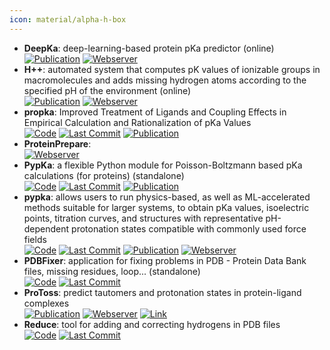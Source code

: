 ```yaml
---
icon: material/alpha-h-box
---
```


- **DeepKa**: deep-learning-based protein pKa predictor (online)  
	[![Publication](https://img.shields.io/badge/Publication-Citations:2-blue?style=for-the-badge&logo=bookstack)](https://doi.org/10.1021/acs.jcim.3c02013) [![Webserver](https://img.shields.io/badge/Webserver-online-brightgreen?style=for-the-badge&logo=cachet&logoColor=65FF8F)](http://www.computbiophys.com/DeepKa/main) 
- **H++**: automated system that computes pK values of ionizable groups in macromolecules and adds missing hydrogen atoms according to the specified pH of the environment (online)  
	[![Publication](https://img.shields.io/badge/Publication-Citations:1337-blue?style=for-the-badge&logo=bookstack)](https://doi.org/10.1093%2Fnar%2Fgki464) [![Webserver](https://img.shields.io/badge/Webserver-online-brightgreen?style=for-the-badge&logo=cachet&logoColor=65FF8F)](http://biophysics.cs.vt.edu/) 
- **propka**: Improved Treatment of Ligands and Coupling Effects in Empirical Calculation and Rationalization of pKa Values  
		[![Code](https://img.shields.io/github/stars/jensengroup/propka?style=for-the-badge&logo=github)](https://github.com/jensengroup/propka) [![Last Commit](https://img.shields.io/github/last-commit/jensengroup/propka?style=for-the-badge&logo=github)](https://github.com/jensengroup/propka) [![Publication](https://img.shields.io/badge/Publication-Citations:1520-blue?style=for-the-badge&logo=bookstack)](https://doi.org/10.1021/ct200133y) 
- **ProteinPrepare**:   
	[![Webserver](https://img.shields.io/badge/Webserver-online-brightgreen?style=for-the-badge&logo=cachet&logoColor=65FF8F)](http://www.playmolecule.org/) 
- **PypKa**: a flexible Python module for Poisson-Boltzmann based pKa calculations (for proteins) (standalone)  
		[![Code](https://img.shields.io/github/stars/mms-fcul/PypKa?style=for-the-badge&logo=github)](https://github.com/mms-fcul/PypKa) [![Last Commit](https://img.shields.io/github/last-commit/mms-fcul/PypKa?style=for-the-badge&logo=github)](https://github.com/mms-fcul/PypKa) [![Publication](https://img.shields.io/badge/Publication-Citations:46-blue?style=for-the-badge&logo=bookstack)](https://doi.org/10.1021/acs.jcim.0c00718) 
- **pypka**: allows users to run physics-based, as well as ML-accelerated methods suitable for larger systems, to obtain pKa values, isoelectric points, titration curves, and structures with representative pH-dependent protonation states compatible with commonly used force fields  
		[![Code](https://img.shields.io/github/stars/mms-fcul/PypKa?style=for-the-badge&logo=github)](https://github.com/mms-fcul/PypKa) [![Last Commit](https://img.shields.io/github/last-commit/mms-fcul/PypKa?style=for-the-badge&logo=github)](https://github.com/mms-fcul/PypKa) [![Publication](https://img.shields.io/badge/Publication-Citations:46-blue?style=for-the-badge&logo=bookstack)](https://doi.org/10.1021/acs.jcim.0c00718) [![Webserver](https://img.shields.io/badge/Webserver-online-brightgreen?style=for-the-badge&logo=cachet&logoColor=65FF8F)](https://pypka.org/) 
- **PDBFixer**: application for fixing problems in PDB - Protein Data Bank files, missing residues, loop... (standalone)  
		[![Code](https://img.shields.io/github/stars/openmm/pdbfixer?style=for-the-badge&logo=github)](https://github.com/openmm/pdbfixer) [![Last Commit](https://img.shields.io/github/last-commit/openmm/pdbfixer?style=for-the-badge&logo=github)](https://github.com/openmm/pdbfixer) 
- **ProToss**: predict tautomers and protonation states in protein-ligand complexes  
	[![Publication](https://img.shields.io/badge/Publication-Citations:148-blue?style=for-the-badge&logo=bookstack)](https://doi.org/10.1186/1758-2946-6-12) [![Webserver](https://img.shields.io/badge/Webserver-online-brightgreen?style=for-the-badge&logo=cachet&logoColor=65FF8F)](https://proteins.plus/) [![Link](https://img.shields.io/badge/Link-online-brightgreen?style=for-the-badge&logo=cachet&logoColor=65FF8F)](https://www.zbh.uni-hamburg.de/forschung/amd/software/protoss.html) 
- **Reduce**: tool for adding and correcting hydrogens in PDB files  
		[![Code](https://img.shields.io/github/stars/rlabduke/reduce?style=for-the-badge&logo=github)](https://github.com/rlabduke/reduce/tree/master) [![Last Commit](https://img.shields.io/github/last-commit/rlabduke/reduce?style=for-the-badge&logo=github)](https://github.com/rlabduke/reduce/tree/master) 
